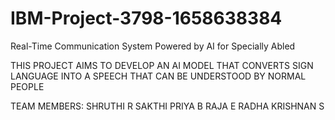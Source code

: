 # IBM-Project-3798-1658638384
Real-Time Communication System Powered by AI for Specially Abled

THIS PROJECT AIMS TO DEVELOP AN AI MODEL THAT CONVERTS SIGN LANGUAGE INTO A SPEECH THAT CAN BE UNDERSTOOD BY NORMAL PEOPLE



TEAM MEMBERS:
SHRUTHI R
SAKTHI PRIYA B
RAJA E
RADHA KRISHNAN S
